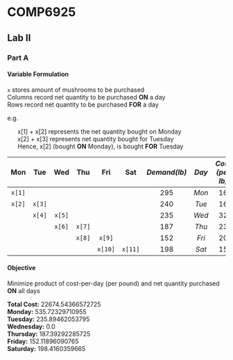 # COMP6925
## Lab II 
### Part A
#### Variable Formulation
`x` stores amount of mushrooms to be purchased  
Columns record net quantity to be purchased **ON** a day  
Rows record net quantity to be purchased **FOR** a day  

e.g.
<ul style="list-style: none;">
  <li> x[1] + x[2] represents the net quantity bought on Monday </li>
  <li> x[2] + x[3] represents net quantity bought for Tuesday </li> 
  <li> Hence, x[2] (bought <b>ON</b> Monday), is bought <b>FOR</b> Tuesday </li>  
</ul>


| Mon | Tue | Wed | Thu | Fri | Sat | **_Demand(lb)_** | _Day_ | *Cost (per lb)* |
| :---: | :---: | :---: | :---: | :---: | :---: | :---: | :---: | :---: |
| `x[1]` | | | | | | 295 | *Mon* | 16 |
| `x[2]`| `x[3]` | | | | | 240 | *Tue* | 16 |
| | `x[4]` | `x[5]` | | | | 235 | *Wed* | 32 |
| | | `x[6]` | `x[7]` | | | 187 | *Thu* | 23 |
| | | | `x[8]` | `x[9]` | | 152 | *Fri* | 20 |
| | | | | `x[10]` | `x[11]` | 198 | *Sat* | 15 |

#### Objective 
Minimize product of cost-per-day (per pound) and net quantity purchased **ON** all days


**Total Cost:**  22674.54366572725  
**Monday:** 535.72329710955  
**Tuesday:** 235.89462053795  
**Wednesday:** 0.0  
**Thursday:** 187.39292285725  
**Friday:** 152.11896090765  
**Saturday:** 198.4160359665  
